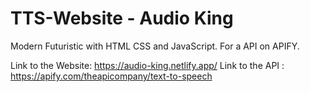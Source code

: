 # TTS-Website - Audio King
Modern Futuristic with HTML CSS and JavaScript. For a API on APIFY.

Link to the Website: https://audio-king.netlify.app/
Link to the API : https://apify.com/theapicompany/text-to-speech
